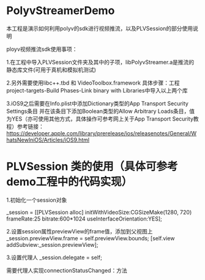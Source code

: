 # PolyvStreamerDemo

本工程是演示如何利用polyv的sdk进行视频推流，以及PLVSession的部分使用说明

ployv视频推流sdk使用事项：

1.在工程中导入PLVSession文件夹及其中的子项，libPolyvStreamer.a是推流的静态库文件(可用于真机和模拟机测试)

2.另外需要使用libc++.tbd 和 VideoToolbox.framework
     具体步骤：工程project-targets-Build Phases-Link binary with Libraries中导入以上两个库
  
3.iOS9之后需要在Info.plist中添加Dictionary类型的App Transport Security Settings条目
     并在该条目下添加Boolean类型的Allow Arbitrary Loads条目，值为YES（亦可使用其他方式，具体操作可参考网上关于App Transport      Security教程）参考链接：https://developer.apple.com/library/prerelease/ios/releasenotes/General/WhatsNewIniOS/Articles/iOS9.html

# PLVSession 类的使用（具体可参考demo工程中的代码实现）

1.初始化一个session对象

_session = [[PLVSession alloc] initWithVideoSize:CGSizeMake(1280, 720) frameRate:25 bitrate:600*1024 useInterfaceOrientation:YES];

2.设置session属性previewView的frame值，添加到父视图上
     _session.previewView.frame = self.previewView.bounds;
    [self.view addSubview:_session.previewView];
    
3.设置代理人
     _session.delegate = self;

需要代理人实现connectionStatusChanged：方法
